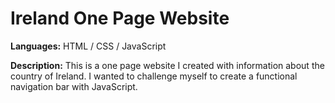 # Ireland One Page Website 
**Languages:** HTML / CSS / JavaScript

**Description:** This is a one page website I created with information about the country of Ireland. I wanted to challenge myself to create a functional navigation bar with JavaScript.
